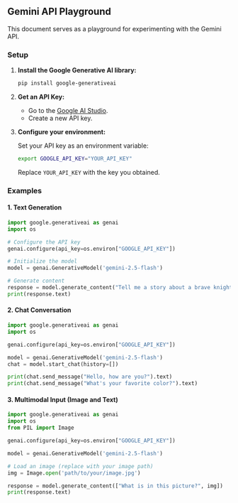 ## Gemini API Playground

This document serves as a playground for experimenting with the Gemini API.

### Setup

1. **Install the Google Generative AI library:**

    ```bash
    pip install google-generativeai
    ```

2. **Get an API Key:**

    * Go to the [Google AI Studio](https://aistudio.google.com/).
    * Create a new API key.

3. **Configure your environment:**

    Set your API key as an environment variable:

    ```bash
    export GOOGLE_API_KEY="YOUR_API_KEY"
    ```

    Replace `YOUR_API_KEY` with the key you obtained.

### Examples

#### 1. Text Generation

```python
import google.generativeai as genai
import os

# Configure the API key
genai.configure(api_key=os.environ["GOOGLE_API_KEY"])

# Initialize the model
model = genai.GenerativeModel('gemini-2.5-flash')

# Generate content
response = model.generate_content("Tell me a story about a brave knight.")
print(response.text)
```

#### 2. Chat Conversation

```python
import google.generativeai as genai
import os

genai.configure(api_key=os.environ["GOOGLE_API_KEY"])

model = genai.GenerativeModel('gemini-2.5-flash')
chat = model.start_chat(history=[])

print(chat.send_message("Hello, how are you?").text)
print(chat.send_message("What's your favorite color?").text)
```

#### 3. Multimodal Input (Image and Text)

```python
import google.generativeai as genai
import os
from PIL import Image

genai.configure(api_key=os.environ["GOOGLE_API_KEY"])

model = genai.GenerativeModel('gemini-2.5-flash')

# Load an image (replace with your image path)
img = Image.open('path/to/your/image.jpg')

response = model.generate_content(["What is in this picture?", img])
print(response.text)

